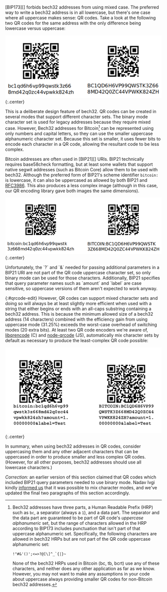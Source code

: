 [BIP173][] forbids bech32 addresses from using mixed case.  The
preferred way to write a bech32 address is in all lowercase, but there's
one case where all uppercase makes sense: QR codes.  Take a look at the
following two QR codes for the same address with the only difference
being lowercase versus uppercase:

![bech32 uppercase](/img/posts/2019-05-bech32-qr-uc.png)
{:.center}

This is a deliberate design feature of bech32.  QR codes can be created
in several modes that support different character sets.
The binary mode character set is used for legacy addresses because they
require mixed case.  However, Bech32 addresses for Bitcoin[^only-bc] can
be represented using only numbers and capital letters, so they can use
the smaller uppercase alphanumeric character set.  Because this set is
smaller, it uses fewer bits to encode each character in a QR code,
allowing the resultant code to be less complex.

Bitcoin addresses are often used in [BIP21][] URIs.  BIP21 technically
requires base58check formatting, but at least some wallets that support
native segwit addresses (such as Bitcoin Core) allow them to be used
with bech32.  Although the preferred form of BIP21's scheme identifier
`bitcoin:` is lowercase, it can also be uppercased as allowed by both
BIP21 and [RFC3986][].  This also produces a less complex image
(although in this case, our QR encoding library gave both images the
same dimensions).

![bech32 uppercase](/img/posts/2019-05-bip21-bech32-qr-uc.png)
{:.center}

<div markdown="1" id="bip21-complications">
Unfortunately, the `?` and `&` needed for passing additional parameters
in a BIP21 URI are not part of the QR code uppercase character set, so
only binary mode can be used for those characters.  Additionally, BIP21 specifies that query
parameter names such as `amount` and `label` are case sensitive, so
uppercase versions of them aren't expected to work anyway.

{:#qrcode-edit}
However, QR codes can support mixed character sets and doing so will
always be at least slightly more efficient when used with a string that
either begins or ends with an all-caps substring containing a bech32
address.  This is because the minimum allowed size of a bech32 address
(14 characters) combined with the efficiency gain from using uppercase
mode (31.25%) exceeds the worst-case overhead of switching modes (20
extra bits).  At least two QR code encoders we're aware of,
[libqrencode][] (C) and [node-qrcode][] (JS), automatically mix
character sets by default as necessary to produce the least-complex QR
code possible:

![BIP21/bech32 mixed character mode](/img/posts/2019-05-bip21-bech32-qr-mixed.png)
{:.center}
</div>

In summary, when using bech32 addresses in QR codes, consider
uppercasing them and any other adjacent characters that can be
uppercased in order to produce smaller and less complex QR codes.
(However, for all other purposes, bech32 addresses should use all
lowercase characters.)

*Correction:* an earlier version of this section claimed that QR codes
which included BIP21 query parameters needed to use binary mode.  Nadav Ivgi
kindly [informed us][ivgi tweet] that it was possible to mix character
modes, and we've updated the final two paragraphs of this section
accordingly.

[rfc3986]: https://tools.ietf.org/html/rfc3986#section-3.1
[ivgi tweet]: https://twitter.com/shesek/status/1131733590235131905
[node-qrcode]: https://github.com/soldair/node-qrcode#mixed-modes
[libqrencode]: https://fukuchi.org/works/qrencode/

[^only-bc]:
    Bech32 addresses have three parts, a Human Readable Prefix (HRP)
    such as `bc`, a separator (always a `1`), and a data part.  The
    separator and the data part are guaranteed to be part of QR code's
    *uppercase alphanumeric* set, but the range of characters allowed in
    the HRP according to BIP173 includes punctuation that isn't part of
    that uppercase alphanumeric set.  Specifically, the following
    characters are allowed in bech32 HRPs but are not part of the QR
    code uppercase alphanumeric set:

    ```
    !"#&'()';<=>?@[\]^_`{|}~
    ```

    None of the bech32 HRPs used in Bitcoin (bc, tb, bcrt) use any of
    these characters, and neither does any other application as far as
    we know.  However, you may not want to make any assumptions in your
    code about uppercase always providing smaller QR codes for
    non-Bitcoin bech32 addresses.
